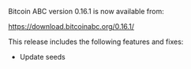 Bitcoin ABC version 0.16.1 is now available from:

  <https://download.bitcoinabc.org/0.16.1/>

This release includes the following features and fixes:

- Update seeds
